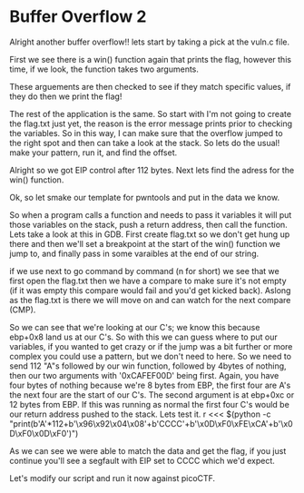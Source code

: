 # Buffer Overflow 2

Alright another buffer overflow!! lets start by taking a pick at the vuln.c file.

First we see there is a win() function again that prints the flag, however this time, if we look, the function takes two arguments.

These arguements are then checked to see if they match specific values, if they do then we print the flag!

The rest of the application is the same. So start with I'm not going to create the flag.txt just yet, the reason is the error message prints prior to checking the variables. So in this way, I can make sure that the overflow jumped to the right spot and then can take a look at the stack. So lets do the usual! make your pattern, run it, and find the offset.

Alright so we got EIP control after 112 bytes. Next lets find the adress for the win() function.

Ok, so let smake our template for pwntools and put in the data we know.

So when a program calls a function and needs to pass it variables it will put those variables on the stack, push a return address, then call the function. Lets take a look at this in GDB. First create flag.txt so we don't get hung up there and then we'll set a breakpoint at the start of the win() function we jump to, and finally pass in some varaibles at the end of our string.

if we use next to go command by command (n for short) we see that we first open the flag.txt then we have a compare to make sure it's not empty (if it was empty this compare would fail and you'd get kicked back). Aslong as the flag.txt is there we will move on and can watch for the next compare (CMP).

So we can see that we're looking at our C's; we know this because ebp+0x8 land us at our C's. So with this we can guess where to put our variables, if you wanted to get crazy or if the jump was a bit further or more complex you could use a pattern, but we don't need to here. So we need to send 112 "A"s followed by our win function, followed by 4bytes of nothing, then our two arguments with '0xCAFEF00D' being first. Again, you have four bytes of nothing because we're 8 bytes from EBP, the first four are A's the next four are the start of our C's. The second argument is at ebp+0xc or 12 bytes from EBP. If this was running as normal the first four C's would be our return address pushed to the stack. Lets test it.
r <<< $(python -c "print(b'A'*112+b'\x96\x92\x04\x08'+b'CCCC'+b'\x0D\xF0\xFE\xCA'+b'\x0D\xF0\x0D\xF0')")

As we can see we were able to match the data and get the flag, if you just continue you'll see a segfault with EIP set to CCCC which we'd expect.

Let's modify our script and run it now against picoCTF.